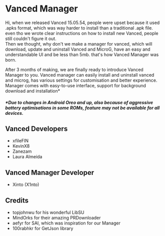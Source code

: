 # Vanced Manager
Hi, when we released Vanced 15.05.54, people were upset because it used .apks format, which was way harder to install than a traditional .apk file. even tho we wrote clear instructions on how to install new Vanced, people still couldn't figure it out.  
Then we thought, why don't we make a manager for vanced, which will download, update and uninstall Vanced and MicroG, have an easy and understandable UI and be less than 5mb. that's how Vanced Manager was born.  
  
After 3 months of making, we are finally ready to introduce Vanced Manager to you. Vanced manager can easily install and uninstall vanced and microg, has various settings for customisation and better experience. Manager comes with easy-to-use interface, support for background download and installation*  
##### *Due to changes in Android Oreo and up, also because of aggressive battery optimisations in some ROMs, feature may not be available for all devices.  

## Vanced Developers
- xfileFIN
- KevinX8
- Zanezam
- Laura Almeida

## Vanced Manager Developer
- Xinto (X1nto)

## Credits
- topjohnwu for his wonderful LibSU
- MindOrks for their amazing PRDownloader
- aefyr for SAI, which was inspiration for our Manager
- 100rabhkr for GetJson library
